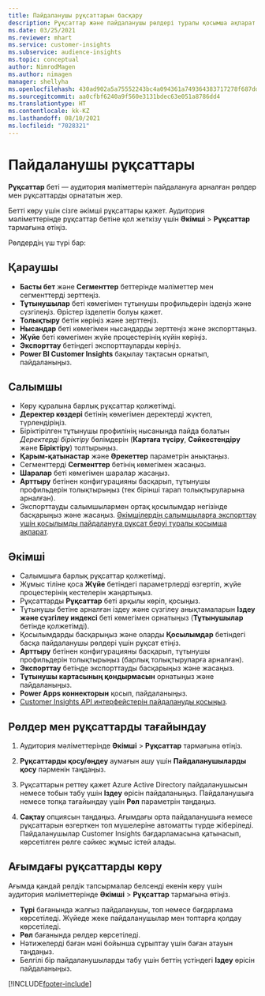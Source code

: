 ```yaml
---
title: Пайдаланушы рұқсаттарын басқару
description: Рұқсаттар және пайдаланушы рөлдері туралы қосымша ақпарат.
ms.date: 03/25/2021
ms.reviewer: mhart
ms.service: customer-insights
ms.subservice: audience-insights
ms.topic: conceptual
author: NimrodMagen
ms.author: nimagen
manager: shellyha
ms.openlocfilehash: 430ad902a5a75552243bc4a094361a749364383717278f687dd6e8ef33749c6f
ms.sourcegitcommit: aa0cfbf6240a9f560e3131bdec63e051a8786dd4
ms.translationtype: HT
ms.contentlocale: kk-KZ
ms.lasthandoff: 08/10/2021
ms.locfileid: "7028321"
---
```

# <a name="user-permissions"></a>Пайдаланушы рұқсаттары

**Рұқсаттар** беті — аудитория мәліметтерін пайдалануға арналған рөлдер мен рұқсаттарды орнататын жер.

Бетті көру үшін сізге әкімші рұқсаттары қажет. Аудитория мәліметтерінде рұқсаттар бетіне қол жеткізу үшін **Әкімші** > **Рұқсаттар** тармағына өтіңіз.

Рөлдердің үш түрі бар:

## <a name="viewer"></a>Қараушы

- **Басты бет** және **Сегменттер** беттерінде мәліметтер мен сегменттерді зерттеңіз.
- **Тұтынушылар** беті көмегімен тұтынушы профильдерін іздеңіз және сүзгілеңіз. Өрістер ізделетін болуы қажет.
- **Толықтыру** бетін көріңіз және зерттеңіз.
- **Нысандар** беті көмегімен нысандарды зерттеңіз және экспорттаңыз.
- **Жүйе** беті көмегімен жүйе процестерінің күйін көріңіз.
- **Экспорттау** бетіндегі экспорттауларды көріңіз.
- **Power BI Customer Insights** бақылау тақтасын орнатып, пайдаланыңыз.

## <a name="contributor"></a>Салымшы

- Көру құралына барлық рұқсаттар қолжетімді.
- **Деректер көздері** бетінің көмегімен деректерді жүктеп, түрлендіріңіз.
- Біріктірілген тұтынушы профилінің нысанында пайда болатын *Деректерді біріктіру* бөлімдерін (**Картаға түсіру**, **Сәйкестендіру** және **Біріктіру**) толтырыңыз.
- **Қарым-қатынастар** және **Әрекеттер** параметрін анықтаңыз.
- Сегменттерді **Сегменттер** бетінің көмегімен жасаңыз.
- **Шаралар** беті көмегімен шаралар жасаңыз.
- **Арттыру** бетінен конфигурацияны басқарып, тұтынушы профильдерін толықтырыңыз (тек бірінші тарап толықтыруларына арналған).
- Экспорттауды салымшылармен ортақ қосылымдар негізінде басқарыңыз және жасаңыз. [Әкімшілердің салымшыларға экспорттау үшін қосылымды пайдалануға рұқсат беруі туралы қосымша ақпарат](connections.md#allow-contributors-to-use-a-connection-for-exports).

## <a name="administrator"></a>Әкімші

- Салымшыға барлық рұқсаттар қолжетімді.
- Жұмыс тіліне қоса **Жүйе** бетіндегі параметрлерді өзгертіп, жүйе процестерінің кестелерін жаңартыңыз.
- Рұқсаттарды **Рұқсаттар** беті арқылы көріп, қосыңыз.
- Тұтынушы бетіне арналған іздеу және сүзгілеу анықтамаларын **Іздеу және сүзгілеу индексі** беті көмегімен орнатыңыз (**Тұтынушылар** бетінде қолжетімді).
- Қосылымдарды басқарыңыз және оларды **Қосылымдар** бетіндегі басқа пайдаланушы рөлдері үшін рұқсат етіңіз.
- **Арттыру** бетінен конфигурацияны басқарып, тұтынушы профильдерін толықтырыңыз (барлық толықтыруларға арналған).
- **Экспорттау** бетінде экспорттауды басқарыңыз және жасаңыз.
- **Тұтынушы картасының қондырмасын** орнатыңыз және пайдаланыңыз.
- **Power Apps коннекторын** қосып, пайдаланыңыз.
- [Customer Insights API интерфейстерін пайдалануды қосыңыз](apis.md).

## <a name="assign-roles-and-permissions"></a>Рөлдер мен рұқсаттарды тағайындау

1. Аудитория мәліметтерінде **Әкімші** > **Рұқсаттар** тармағына өтіңіз.

1. **Рұқсаттарды қосу/өңдеу** аумағын ашу үшін **Пайдаланушыларды қосу** пәрменін таңдаңыз.

1. Рұқсаттарын реттеу қажет Azure Active Directory пайдаланушысын немесе тобын табу үшін **Іздеу** өрісін пайдаланыңыз. Пайдаланушыға немесе топқа тағайындау үшін **Рөл** параметрін таңдаңыз.

1. **Сақтау** опциясын таңдаңыз. Ағымдағы орта пайдаланушыға немесе рұқсаттарын өзгерткен топ мүшелеріне автоматты түрде жіберіледі. Пайдаланушылар Customer Insights бағдарламасына қатынасып, көрсетілген рөлге сәйкес жұмыс істей алады.

## <a name="view-current-permissions"></a>Ағымдағы рұқсаттарды көру

Ағымда қандай рөлдік тапсырмалар белсенді екенін көру үшін аудитория мәліметтерінде **Әкімші** > **Рұқсаттар** тармағына өтіңіз.

- **Түрі** бағанында жалғыз пайдаланушы, топ немесе бағдарлама көрсетіледі. Жүйеде жеке пайдаланушылар мен топтарға қолдау көрсетіледі.
- **Рөл** бағанында рөлдер көрсетіледі.
- Нәтижелерді баған мәні бойынша сұрыптау үшін баған атауын таңдаңыз.
- Белгілі бір пайдаланушыларды табу үшін беттің үстіндегі **Іздеу** өрісін пайдаланыңыз.


[!INCLUDE[footer-include](../includes/footer-banner.md)]
